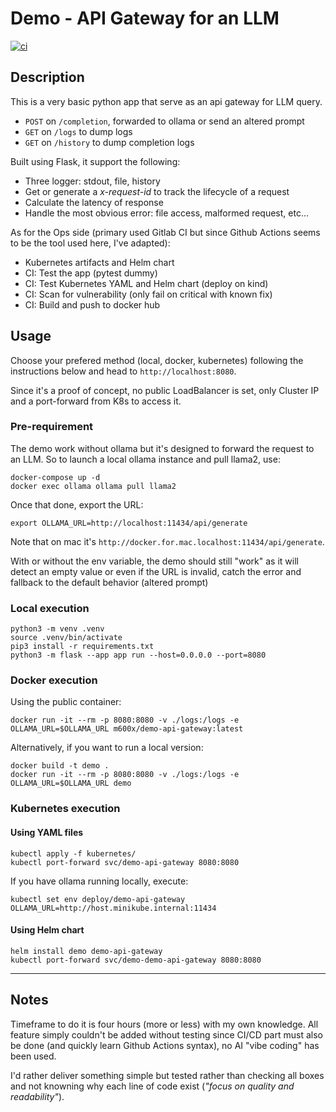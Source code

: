 # Demo - API Gateway for an LLM

[![ci](https://github.com/m600x/demo-api-gateway/actions/workflows/ci.yml/badge.svg)](https://github.com/m600x/demo-api-gateway/actions/workflows/ci.yml)

## Description
This is a very basic python app that serve as an api gateway for LLM query.
- `POST` on `/completion`, forwarded to ollama or send an altered prompt
- `GET` on `/logs` to dump logs
- `GET` on `/history` to dump completion logs

Built using Flask, it support the following:
- Three logger: stdout, file, history
- Get or generate a *x-request-id* to track the lifecycle of a request
- Calculate the latency of response
- Handle the most obvious error: file access, malformed request, etc...

As for the Ops side (primary used Gitlab CI but since Github Actions seems to be the tool used here, I've adapted):
- Kubernetes artifacts and Helm chart
- CI: Test the app (pytest dummy)
- CI: Test Kubernetes YAML and Helm chart (deploy on kind)
- CI: Scan for vulnerability (only fail on critical with known fix)
- CI: Build and push to docker hub

## Usage

Choose your prefered method (local, docker, kubernetes) following the instructions below and head to `http://localhost:8080`.

Since it's a proof of concept, no public LoadBalancer is set, only Cluster IP and a port-forward from K8s to access it.

### Pre-requirement
The demo work without ollama but it's designed to forward the request to an LLM. So to launch a local ollama instance and pull llama2, use:
```
docker-compose up -d
docker exec ollama ollama pull llama2
```

Once that done, export the URL:
```
export OLLAMA_URL=http://localhost:11434/api/generate
```
Note that on mac it's `http://docker.for.mac.localhost:11434/api/generate`.

With or without the env variable, the demo should still "work" as it will detect an empty value or even if the URL is invalid, catch the error and fallback to the default behavior (altered prompt)

### Local execution
```
python3 -m venv .venv
source .venv/bin/activate
pip3 install -r requirements.txt
python3 -m flask --app app run --host=0.0.0.0 --port=8080
```

### Docker execution
Using the public container:
```
docker run -it --rm -p 8080:8080 -v ./logs:/logs -e OLLAMA_URL=$OLLAMA_URL m600x/demo-api-gateway:latest
```

Alternatively, if you want to run a local version:
```
docker build -t demo .
docker run -it --rm -p 8080:8080 -v ./logs:/logs -e OLLAMA_URL=$OLLAMA_URL demo
```
### Kubernetes execution

#### Using YAML files
```
kubectl apply -f kubernetes/
kubectl port-forward svc/demo-api-gateway 8080:8080
```

If you have ollama running locally, execute:
```
kubectl set env deploy/demo-api-gateway OLLAMA_URL=http://host.minikube.internal:11434
```

#### Using Helm chart
```
helm install demo demo-api-gateway
kubectl port-forward svc/demo-demo-api-gateway 8080:8080
```

---

## Notes
Timeframe to do it is four hours (more or less) with my own knowledge. All feature simply couldn't be added without testing since CI/CD part must also be done (and quickly learn Github Actions syntax), no AI "vibe coding" has been used.

I'd rather deliver something simple but tested rather than checking all boxes and not knowning why each line of code exist (*"focus on quality and readability"*).